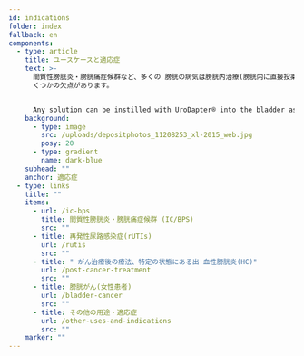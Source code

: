 ```yaml
---
id: indications
folder: index
fallback: en
components:
  - type: article
    title: ユースケースと適応症
    text: >-
      間質性膀胱炎・膀胱痛症候群など、多くの 膀胱の病気は膀胱内治療(膀胱内に直接投薬す る)が必要ですが、従来のカテーテル治療にはい
      くつかの欠点があります。 


      Any solution can be instilled with UroDapter® into the bladder assuming it has no adverse effect on the nearby tissues or organs. The device can be applied in the therapy of the following conditions:
    background:
      - type: image
        src: /uploads/depositphotos_11208253_xl-2015_web.jpg
        posy: 20
      - type: gradient
        name: dark-blue
    subhead: ""
    anchor: 適応症
  - type: links
    title: ""
    items:
      - url: /ic-bps
        title: 間質性膀胱炎・膀胱痛症候群 (IC/BPS)
        src: ""
      - title: 再発性尿路感染症(rUTIs)
        url: /rutis
        src: ""
      - title: " がん治療後の療法、特定の状態にある出 血性膀胱炎(HC)"
        url: /post-cancer-treatment
        src: ""
      - title: 膀胱がん(女性患者)
        url: /bladder-cancer
        src: ""
      - title: その他の用途・適応症
        url: /other-uses-and-indications
        src: ""
    marker: ""
---
```

